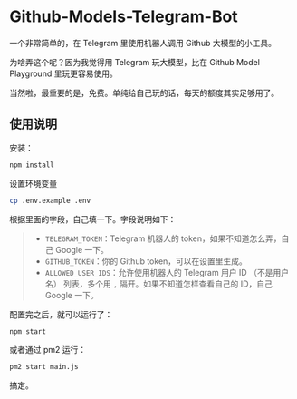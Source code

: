 # Github-Models-Telegram-Bot

一个非常简单的，在 Telegram 里使用机器人调用 Github 大模型的小工具。

为啥弄这个呢？因为我觉得用 Telegram 玩大模型，比在 Github Model Playground 里玩更容易使用。

当然啦，最重要的是，免费。单纯给自己玩的话，每天的额度其实足够用了。

## 使用说明

安装：

```bash
npm install
```

设置环境变量

```bash
cp .env.example .env
```

根据里面的字段，自己填一下。字段说明如下：

> * `TELEGRAM_TOKEN`：Telegram 机器人的 token，如果不知道怎么弄，自己 Google 一下。
> * `GITHUB_TOKEN`：你的 Github token，可以在设置里生成。
> * `ALLOWED_USER_IDS`：允许使用机器人的 Telegram 用户 ID （不是用户名） 列表，多个用 ``,`` 隔开。如果不知道怎样查看自己的 ID，自己 Google 一下。

配置完之后，就可以运行了：

```bash
npm start
```

或者通过 pm2 运行：

```bash
pm2 start main.js
```

搞定。
